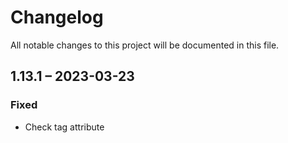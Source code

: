 # Changelog
All notable changes to this project will be documented in this file.

## 1.13.1 – 2023-03-23
### Fixed
- Check tag attribute
